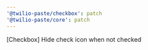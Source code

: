 ```yaml
---
'@twilio-paste/checkbox': patch
'@twilio-paste/core': patch
---
```


[Checkbox] Hide check icon when not checked
